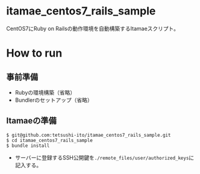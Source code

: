# itamae_centos7_rails_sample

CentOS7にRuby on Railsの動作環境を自動構築するItamaeスクリプト。

# How to run

## 事前準備

- Rubyの環境構築（省略）
- Bundlerのセットアップ（省略）

## Itamaeの準備

```
$ git@github.com:tetsushi-ito/itamae_centos7_rails_sample.git
$ cd itamae_centos7_rails_sample
$ bundle install
```

- サーバーに登録するSSH公開鍵を`./remote_files/user/authorized_keys`に記入する。